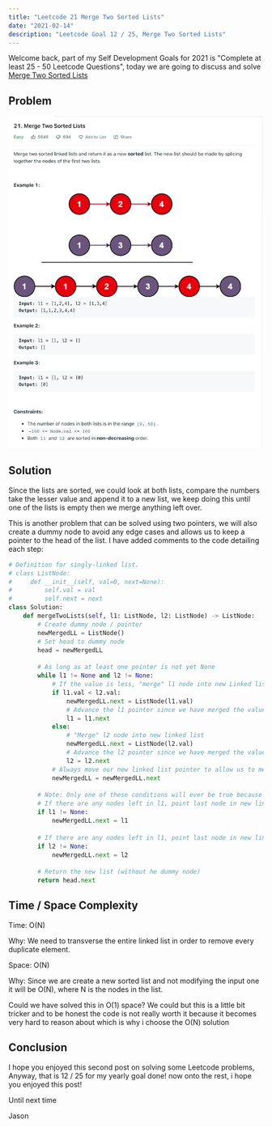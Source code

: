```yaml
---
title: "Leetcode 21 Merge Two Sorted Lists"
date: "2021-02-14"
description: "Leetcode Goal 12 / 25, Merge Two Sorted Lists"
---
```


Welcome back, part of my Self Development Goals for 2021 is "Complete at least 25 - 50 Leetcode Questions", today we are going to discuss and solve [Merge Two Sorted Lists](https://leetcode.com/problems/merge-two-sorted-lists/)

## Problem

![Merge Two Sorted Lists](./images/merge-two-sorted-lists.png)

## Solution

Since the lists are sorted, we could look at both lists, compare the numbers take the lesser value and append it to a new list, we keep doing this until one of the lists is empty then we merge anything left over.

This is another problem that can be solved using two pointers, we will also create a dummy node to avoid any edge cases and allows us to keep a pointer to the head of the list. I have added comments to the code detailing each step:

```py
# Definition for singly-linked list.
# class ListNode:
#     def __init__(self, val=0, next=None):
#         self.val = val
#         self.next = next
class Solution:
    def mergeTwoLists(self, l1: ListNode, l2: ListNode) -> ListNode:
        # Create dummy node / pointer
        newMergedLL = ListNode()
        # Set head to dummy node
        head = newMergedLL

        # As long as at least one pointer is not yet None
        while l1 != None and l2 != None:
            # If the value is less, "merge" l1 node into new Linked list
            if l1.val < l2.val:
                newMergedLL.next = ListNode(l1.val)
                # Advance the l1 pointer since we have merged the value
                l1 = l1.next
            else:
                # "Merge" l2 node into new linked list
                newMergedLL.next = ListNode(l2.val)
                # Advance the l2 pointer since we have merged the value
                l2 = l2.next
            # Always move our new linked list pointer to allow us to merge next element
            newMergedLL = newMergedLL.next

        # Note: Only one of these conditions will ever be true because of while loop
        # If there are any nodes left in l1, point last node in new linked list to current position in l1 (this works because l1 and l2 are already sorted)
        if l1 != None:
            newMergedLL.next = l1

        # If there are any nodes left in l1, point last node in new linked list to current position in l2
        if l2 != None:
            newMergedLL.next = l2

        # Return the new list (without he dummy node)
        return head.next
```

## Time / Space Complexity

Time: O(N)

Why: We need to transverse the entire linked list in order to remove every duplicate element.

Space: O(N)

Why: Since we are create a new sorted list and not modifying the input one it will be O(N), where N is the nodes in the list.

Could we have solved this in O(1) space? We could but this is a little bit tricker and to be honest the code is not really worth it because it becomes very hard to reason about which is why i choose the O(N) solution

## Conclusion

I hope you enjoyed this second post on solving some Leetcode problems, Anyway, that is 12 / 25 for my yearly goal done! now onto the rest, i hope you enjoyed this post!

Until next time

Jason
